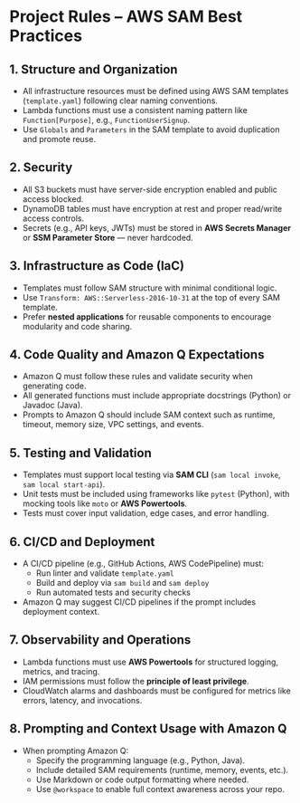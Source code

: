 # Project Rules – AWS SAM Best Practices

## 1. Structure and Organization
- All infrastructure resources must be defined using AWS SAM templates (`template.yaml`) following clear naming conventions.
- Lambda functions must use a consistent naming pattern like `Function[Purpose]`, e.g., `FunctionUserSignup`.
- Use `Globals` and `Parameters` in the SAM template to avoid duplication and promote reuse.

## 2. Security
- All S3 buckets must have server-side encryption enabled and public access blocked.
- DynamoDB tables must have encryption at rest and proper read/write access controls.
- Secrets (e.g., API keys, JWTs) must be stored in **AWS Secrets Manager** or **SSM Parameter Store** — never hardcoded.

## 3. Infrastructure as Code (IaC)
- Templates must follow SAM structure with minimal conditional logic.
- Use `Transform: AWS::Serverless-2016-10-31` at the top of every SAM template.
- Prefer **nested applications** for reusable components to encourage modularity and code sharing.

## 4. Code Quality and Amazon Q Expectations
- Amazon Q must follow these rules and validate security when generating code.
- All generated functions must include appropriate docstrings (Python) or Javadoc (Java).
- Prompts to Amazon Q should include SAM context such as runtime, timeout, memory size, VPC settings, and events.

## 5. Testing and Validation
- Templates must support local testing via **SAM CLI** (`sam local invoke`, `sam local start-api`).
- Unit tests must be included using frameworks like `pytest` (Python), with mocking tools like `moto` or **AWS Powertools**.
- Tests must cover input validation, edge cases, and error handling.

## 6. CI/CD and Deployment
- A CI/CD pipeline (e.g., GitHub Actions, AWS CodePipeline) must:
  - Run linter and validate `template.yaml`
  - Build and deploy via `sam build` and `sam deploy`
  - Run automated tests and security checks
- Amazon Q may suggest CI/CD pipelines if the prompt includes deployment context.

## 7. Observability and Operations
- Lambda functions must use **AWS Powertools** for structured logging, metrics, and tracing.
- IAM permissions must follow the **principle of least privilege**.
- CloudWatch alarms and dashboards must be configured for metrics like errors, latency, and invocations.

## 8. Prompting and Context Usage with Amazon Q
- When prompting Amazon Q:
  - Specify the programming language (e.g., Python, Java).
  - Include detailed SAM requirements (runtime, memory, events, etc.).
  - Use Markdown or code output formatting where needed.
  - Use `@workspace` to enable full context awareness across your repo.
